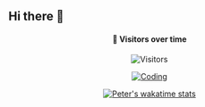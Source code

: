 ## Hi there 👋
<!--
**7Gamil/7Gamil** is a ✨ _special_ ✨ repository because its `README.md` (this file) appears on your GitHub profile.

Here are some ideas to get you started:

- 🔭 I’m currently working on ...
- 🌱 I’m currently learning ...
- 👯 I’m looking to collaborate on ...
- 🤔 I’m looking for help with ...
- 💬 Ask me about ...
- 📫 How to reach me: ...
- 😄 Pronouns: ...
- ⚡ Fun fact: ...
-->

<div align="center">
  
#### 🌟 Visitors over time
![Visitors](https://komarev.com/ghpvc/?username=7gamil&label=PROFILE+VIEWS&style=plastic)

</div>

<!-- Coding state -->
<div align="center">

[![Coding](https://wakatime.com/badge/user/cba7b0b1-3b6f-433a-b03e-8bdc442edafa.svg)](https://wakatime.com/@cba7b0b1-3b6f-433a-b03e-8bdc442edafa)

[![Peter's wakatime stats](https://github-readme-stats.vercel.app/api/wakatime?username=7Gamil&theme=dracula)](https://github.com/anuraghazra/github-readme-stats)

</div>
